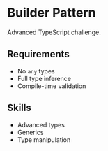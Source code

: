 # Builder Pattern

Advanced TypeScript challenge.

## Requirements
- No `any` types
- Full type inference
- Compile-time validation

## Skills
- Advanced types
- Generics
- Type manipulation
